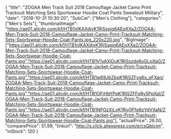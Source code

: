 {
	"title": "ZOGAA Men Track Suit 2018 Camouflage Jacket Camo Print Tracksuit Matching Sets Sportswear Hoodie Coat Pants Sweatsuit Military",
	"date": "2018-10-31 10:30:20",
	"SubCat": ["Men's Clothing"],
	"categories": ["Men's Sets"],
	"thumbnailImage": "https://ae01.alicdn.com/kf/HTB1nIKAXdjvK1RjSspiq6AEqXXa2/ZOGAA-Men-Track-Suit-2018-Camouflage-Jacket-Camo-Print-Tracksuit-Matching-Sets-Sportswear-Hoodie-Coat-Pants.jpg_220x220.jpg",
	"BigImage": ["https://ae01.alicdn.com/kf/HTB1nIKAXdjvK1RjSspiq6AEqXXa2/ZOGAA-Men-Track-Suit-2018-Camouflage-Jacket-Camo-Print-Tracksuit-Matching-Sets-Sportswear-Hoodie-Coat-Pants.jpg","https://ae01.alicdn.com/kf/HTB1V1yAXjDuK1RjSszdq6xGLpXaG/ZOGAA-Men-Track-Suit-2018-Camouflage-Jacket-Camo-Print-Tracksuit-Matching-Sets-Sportswear-Hoodie-Coat-Pants.jpg","https://ae01.alicdn.com/kf/HTB1w69JbZbpK1RjSZFyq6x_qFXan/ZOGAA-Men-Track-Suit-2018-Camouflage-Jacket-Camo-Print-Tracksuit-Matching-Sets-Sportswear-Hoodie-Coat-Pants.jpg","https://ae01.alicdn.com/kf/HTB1OFiHbYPpK1RjSZFFq6y5PpXaI/ZOGAA-Men-Track-Suit-2018-Camouflage-Jacket-Camo-Print-Tracksuit-Matching-Sets-Sportswear-Hoodie-Coat-Pants.jpg","https://ae01.alicdn.com/kf/HTB1NPGzXiLxK1Rjy0Ffq6zYdVXaN/ZOGAA-Men-Track-Suit-2018-Camouflage-Jacket-Camo-Print-Tracksuit-Matching-Sets-Sportswear-Hoodie-Coat-Pants.jpg"],
	"actualPrice": 26.00,
	"comparePrice": 51.99,
	"linkurl": "http://s.click.aliexpress.com/e/csQbicjm",
	"inStock": 120
}
